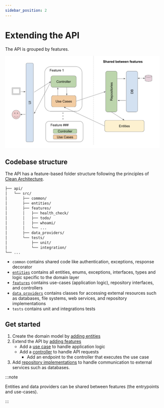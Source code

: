 ```yaml
---
sidebar_position: 2
---
```


# Extending the API

The API is grouped by features.

![Features](/img/features.png)

## Codebase structure

The API has a feature-based folder structure following the principles of [Clean Architecture](../01-architecture.md). 

```
├── api/
│   └── src/
│       ├── common/
│       ├── entities/ 
│       ├── features/ 
│       │   ├── health_check/
│       │   ├── todo/
│       │   ├── whoami/
│       │   └── ...
│       ├── data_providers/
│       └── tests/
│           ├── unit/
│           └── integration/       
└── ...
```

- `common` contains shared code like authentication, exceptions, response decorator
- [`entities`](02-adding-entities.md) contains all entities, enums, exceptions, interfaces, types and logic specific to the domain layer
- [`features`](adding-features) contains use-cases (application logic), repository interfaces, and controllers
- [`data providers`](adding-data-providers) contains classes for accessing external resources such as databases, file systems, web services, and repository implementations
- `tests` contains unit and integrations tests 

## Get started 

1. Create the domain model by [adding entities](02-adding-entities.md)
2. Extend the API by [adding features](adding-features)
   * Add a [use case](adding-features/02-use-cases.md) to handle application logic 
   * Add a [controller](adding-features/01-controllers.md) to handle API requests
      * Add an endpoint to the controller that executes the use case
3. Add [repository implementations](adding-data-providers/03-repositories.md) to handle communication to external services such as databases.


:::note

Entities and data providers can be shared between features (the entrypoints and use-cases).

:::
